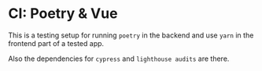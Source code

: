 # CI: Poetry & Vue

This is a testing setup for running `poetry` in the backend and use `yarn` in
the frontend part of a tested app.

Also the dependencies for `cypress` and `lighthouse audits` are there.
